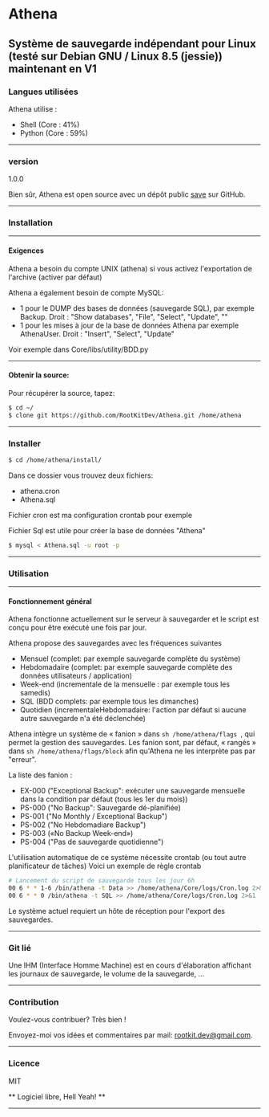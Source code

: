 # Athena

Système de sauvegarde indépendant pour Linux (testé sur Debian GNU / Linux 8.5 (jessie))
maintenant en V1
---
### Langues utilisées
Athena utilise :
 - Shell (Core : 41%)
 - Python (Core : 59%)
 
---
### version
1.0.0

Bien sûr, Athena est open source avec un dépôt public [save] sur GitHub.

---
### Installation

---
#### Exigences
Athena a besoin du compte UNIX (athena) si vous activez l'exportation de l'archive (activer par défaut)

Athena a également besoin de compte MySQL:

 - 1 pour le DUMP des bases de données (sauvegarde SQL), par exemple Backup. Droit : "Show databases", "File", "Select", "Update", ""
 - 1 pour les mises à jour de la base de données Athena par exemple AthenaUser. Droit : "Insert", "Select", "Update"

Voir exemple dans Core/libs/utility/BDD.py

---
#### Obtenir la source:
Pour récupérer la source, tapez:
```sh
$ cd ~/
$ clone git https://github.com/RootKitDev/Athena.git /home/athena
```

---
### Installer
```sh
$ cd /home/athena/install/
```
Dans ce dossier vous trouvez deux fichiers:

 - athena.cron
 - Athena.sql

Fichier cron est ma configuration crontab pour exemple

Fichier Sql est utile pour créer la base de données "Athena"

```sh
$ mysql < Athena.sql -u root -p
```

---
### Utilisation

---
#### Fonctionnement général
Athena fonctionne actuellement sur le serveur à sauvegarder et le script est conçu pour être exécuté une fois par jour.

Athena propose des sauvegardes avec les fréquences suivantes
 - Mensuel (complet: par exemple sauvegarde complète du système)
 - Hebdomadaire (complet: par exemple sauvegarde complète des données utilisateurs / application)
 - Week-end (incrementale de la mensuelle : par exemple tous les samedis)
 - SQL (BDD complets: par exemple tous les dimanches)
 - Quotidien (incrementaleHebdomadaire: l'action par défaut si aucune autre sauvegarde n'a été déclenchée)

Athena intègre un système de « fanion » dans ```sh /home/athena/flags ```, qui permet la gestion des sauvegardes.
Les fanion sont, par défaut, « rangés » dans ```sh /home/athena/flags/block``` afin qu'Athena ne les interprète pas par "erreur".

La liste des fanion :
 - EX-000 ("Exceptional Backup": exécuter une sauvegarde mensuelle dans la condition par défaut (tous les 1er du mois))
 - PS-000 ("No Backup": Sauvegarde dé-planifiée)
 - PS-001 ("No Monthly / Exceptional Backup")
 - PS-002 ("No Hebdomadiare Backup")
 - PS-003 («No Backup Week-end»)
 - PS-004 ("Pas de sauvegarde quotidienne")


L'utilisation automatique de ce système nécessite crontab (ou tout autre planificateur de tâches)
Voici un exemple de règle crontab

```sh
# Lancement du script de sauvegarde tous les jour 6h
00 6 * * 1-6 /bin/athena -t Data >> /home/athena/Core/logs/Cron.log 2>&1
00 6 * * 0 /bin/athena -t SQL >> /home/athena/Core/logs/Cron.log 2>&1
```

Le système actuel requiert un hôte de réception pour l'export des sauvegardes.

---
### Git lié
Une IHM (Interface Homme Machine) est en cours d'élaboration affichant les journaux de sauvegarde, le volume de la sauvegarde, ...

---
### Contribution

Voulez-vous contribuer? Très bien !

Envoyez-moi vos idées et commentaires par mail: <rootkit.dev@gmail.com>.

---
### Licence

MIT

** Logiciel libre, Hell Yeah! **

---

[save]: <https://github.com/RootKitDev/Athena>
